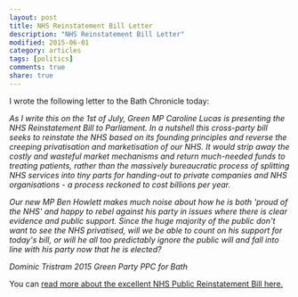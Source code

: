 ```yaml
---
layout: post
title: NHS Reinstatement Bill Letter
description: "NHS Reinstatement Bill Letter"
modified: 2015-06-01
category: articles
tags: [politics]
comments: true
share: true
---
```


I wrote the following letter to the Bath Chronicle today:

<em>As I write this on the 1st of July, Green MP Caroline Lucas is presenting the NHS Reinstatement Bill
to Parliament. In a nutshell this cross-party bill seeks to reinstate the NHS based on its founding
principles and reverse the creeping privatisation and marketisation of our NHS. It would strip away
the costly and wasteful market mechanisms and return much-needed funds to treating patients, rather
than the massively bureaucratic process of splitting NHS services into tiny parts for handing-out to
private companies and NHS organisations - a process reckoned to cost billions per year.</em>

<em>Our new MP Ben Howlett makes much noise about how he is both 'proud of the NHS' and 
happy to rebel against his party in issues where there is clear evidence and public support.
Since the huge majority of the public don't want to see the NHS privatised, will we be able to
count on his support for today's bill, or will he all too predictably ignore the public will and
fall into line with his party now that he is elected?</em>

<em>Dominic Tristram
2015 Green Party PPC for Bath</em>

You can <a href="http://www.allysonpollock.com/?page_id=1860&utm_source=Allyson+Pollock+newsletter&utm_campaign=77f27434bc-NHS+Bill+01+July+2015+%28copy+01%29&utm_medium=email&utm_term=0_e7a3e77b08-77f27434bc-409520937">
read more about the excellent NHS Public Reinstatement Bill here.</a>
